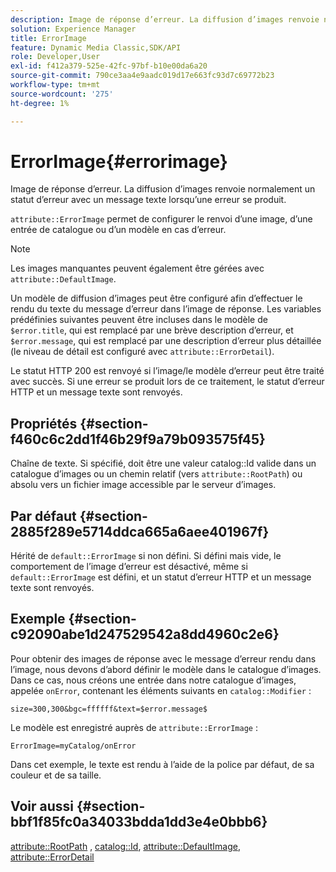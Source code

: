 ```yaml
---
description: Image de réponse d’erreur. La diffusion d’images renvoie normalement un statut d’erreur avec un message texte lorsqu’une erreur se produit.
solution: Experience Manager
title: ErrorImage
feature: Dynamic Media Classic,SDK/API
role: Developer,User
exl-id: f412a379-525e-42fc-97bf-b10e00da6a20
source-git-commit: 790ce3aa4e9aadc019d17e663fc93d7c69772b23
workflow-type: tm+mt
source-wordcount: '275'
ht-degree: 1%

---
```


# ErrorImage{#errorimage}

Image de réponse d’erreur. La diffusion d’images renvoie normalement un statut d’erreur avec un message texte lorsqu’une erreur se produit.

`attribute::ErrorImage` permet de configurer le renvoi d’une image, d’une entrée de catalogue ou d’un modèle en cas d’erreur.

>[!NOTE]
>
>Les images manquantes peuvent également être gérées avec `attribute::DefaultImage`.

Un modèle de diffusion d’images peut être configuré afin d’effectuer le rendu du texte du message d’erreur dans l’image de réponse. Les variables prédéfinies suivantes peuvent être incluses dans le modèle de `$error.title`, qui est remplacé par une brève description d’erreur, et `$error.message`, qui est remplacé par une description d’erreur plus détaillée (le niveau de détail est configuré avec `attribute::ErrorDetail`).

Le statut HTTP 200 est renvoyé si l’image/le modèle d’erreur peut être traité avec succès. Si une erreur se produit lors de ce traitement, le statut d’erreur HTTP et un message texte sont renvoyés.

## Propriétés {#section-f460c6c2dd1f46b29f9a79b093575f45}

Chaîne de texte. Si spécifié, doit être une valeur catalog::Id valide dans un catalogue d’images ou un chemin relatif (vers `attribute::RootPath`) ou absolu vers un fichier image accessible par le serveur d’images.

## Par défaut {#section-2885f289e5714ddca665a6aee401967f}

Hérité de `default::ErrorImage` si non défini. Si défini mais vide, le comportement de l’image d’erreur est désactivé, même si `default::ErrorImage` est défini, et un statut d’erreur HTTP et un message texte sont renvoyés.

## Exemple {#section-c92090abe1d247529542a8dd4960c2e6}

Pour obtenir des images de réponse avec le message d’erreur rendu dans l’image, nous devons d’abord définir le modèle dans le catalogue d’images. Dans ce cas, nous créons une entrée dans notre catalogue d’images, appelée `onError`, contenant les éléments suivants en `catalog::Modifier` :

`size=300,300&bgc=ffffff&text=$error.message$`

Le modèle est enregistré auprès de `attribute::ErrorImage` :

`ErrorImage=myCatalog/onError`

Dans cet exemple, le texte est rendu à l’aide de la police par défaut, de sa couleur et de sa taille.

## Voir aussi {#section-bbf1f85fc0a34033bdda1dd3e4e0bbb6}

[attribute::RootPath](../../../../../is-api/image-catalog/image-serving-api-ref/c-image-catalog-reference/c-attributes-reference/r-rootpath.md#reference-17d57e5967be403b8408fa7214017494) , [catalog::Id](/help/aem-is-ir-api/is-api/image-catalog/image-serving-api-ref/c-image-catalog-reference/c-image-svg-data-reference/c-image-data-reference/r-id-cat.md), [attribute::DefaultImage](../../../../../is-api/image-catalog/image-serving-api-ref/c-image-catalog-reference/c-attributes-reference/r-is-cat-defaultimage.md#reference-8e9900e129f54ed68462a3c2fc3bc433), [attribute::ErrorDetail](../../../../../is-api/image-catalog/image-serving-api-ref/c-image-catalog-reference/c-attributes-reference/r-errordetail.md#reference-4987c8cddcba4c88960170e49cafc561)
